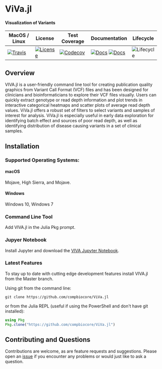 # ViVa.jl

#### Visualization of Variants


| MacOS / Linux | License | Test Coverage | Documentation | Lifecycle |
| --- | ---- | ------ | ------ | ---- |
|[![Travis](https://img.shields.io/travis/compbiocore/VIVA.jl/master.svg?style=flat-square)](https://travis-ci.org/compbiocore/VIVA.jl)| [![License](https://img.shields.io/badge/license-MIT-orange.svg?style=flat-square)](https://github.com/compbiocore/VIVA.jl/blob/clean-up/LICENSE.md)| [![Codecov](https://img.shields.io/codecov/c/github/compbiocore/VIVA.jl.svg?style=flat-square)](https://codecov.io/gh/compbiocore/VIVA.jl/branch/master) | [![Docs](https://img.shields.io/badge/docs-stable-blue.svg?style=flat-square)](https://compbiocore.github.io/VIVA.jl/stable) [![Docs](https://img.shields.io/badge/docs-latest-blue.svg?style=flat-square)](https://compbiocore.github.io/VIVA.jl/latest) | ![Lifecycle](https://img.shields.io/badge/lifecycle-experimental-orange.svg?style=flat-square) |

## Overview

VIVA.jl is a user-friendly command line tool for creating publication quality graphics from Variant Call Format (VCF) files and has been designed for clinicians and bioinformaticians to explore their VCF files visually. Users can quickly extract genotype or read depth information and plot trends in interactive categorical heatmaps and scatter plots of average read depth values. ViVa.jl offers a robust set of filters to select variants and samples of interest for analysis. ViVa.jl is especially useful in early data exploration for identifying batch effect and sources of poor read depth, as well as identifying distribution of disease causing variants in a set of clinical samples.

## Installation

### Supported Operating Systems:

#### macOS 
Mojave, High Sierra, and Mojave.

#### Windows
Windows 10, Windows 7

### Command Line Tool

Add VIVA.jl in the Julia Pkg prompt.

### Jupyer Notebook

Install Jupyter and download the [VIVA Jupyter Notebook]().

### Latest Features

To stay up to date with cutting edge development features install VIVA.jl from the Master branch. 

Using git from the command line:

```
git clone https://github.com/compbiocore/ViVa.jl
```

or from the Julia REPL (useful if using the PowerShell and don't have git installed):

```julia
using Pkg
Pkg.clone("https://github.com/compbiocore/ViVa.jl")
```

## Contributing and Questions

Contributions are welcome, as are feature requests and suggestions. Please open an
[issue][issues-url] if you encounter any problems or would just like to ask a question.

[issues-url]: https://github.com/compbiocore/VIVA.jl/issues
